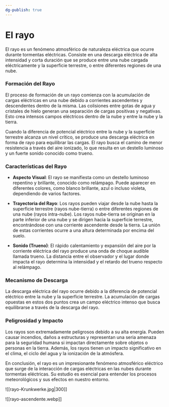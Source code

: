 ```yaml
---
dg-publish: true
---
```

# El rayo

El rayo es un fenómeno atmosférico de naturaleza eléctrica que ocurre durante tormentas eléctricas. Consiste en una descarga eléctrica de alta intensidad y corta duración que se produce entre una nube cargada eléctricamente y la superficie terrestre, o entre diferentes regiones de una nube.

### Formación del Rayo

El proceso de formación de un rayo comienza con la acumulación de cargas eléctricas en una nube debido a corrientes ascendentes y descendentes dentro de la misma. Las colisiones entre gotas de agua y cristales de hielo generan una separación de cargas positivas y negativas. Esto crea intensos campos eléctricos dentro de la nube y entre la nube y la tierra.

Cuando la diferencia de potencial eléctrico entre la nube y la superficie terrestre alcanza un nivel crítico, se produce una descarga eléctrica en forma de rayo para equilibrar las cargas. El rayo busca el camino de menor resistencia a través del aire ionizado, lo que resulta en un destello luminoso y un fuerte sonido conocido como trueno.

### Características del Rayo

- **Aspecto Visual**: El rayo se manifiesta como un destello luminoso repentino y brillante, conocido como relámpago. Puede aparecer en diferentes colores, como blanco brillante, azul o incluso violeta, dependiendo de varios factores.

- **Trayectoria del Rayo**: Los rayos pueden viajar desde la nube hasta la superficie terrestre (rayos nube-tierra) o entre diferentes regiones de una nube (rayos intra-nube). Los rayos nube-tierra se originan en la parte inferior de una nube y se dirigen hacia la superficie terrestre, encontrándose con una corriente ascendente desde la tierra. La unión de estas corrientes ocurre a una altura determinada por encima del suelo.

- **Sonido (Trueno)**: El rápido calentamiento y expansión del aire por la corriente eléctrica del rayo produce una onda de choque audible llamada trueno. La distancia entre el observador y el lugar donde impacta el rayo determina la intensidad y el retardo del trueno respecto al relámpago.

### Mecanismo de Descarga

La descarga eléctrica del rayo ocurre debido a la diferencia de potencial eléctrico entre la nube y la superficie terrestre. La acumulación de cargas opuestas en estos dos puntos crea un campo eléctrico intenso que busca equilibrarse a través de la descarga del rayo.

### Peligrosidad y Impacto

Los rayos son extremadamente peligrosos debido a su alta energía. Pueden causar incendios, daños a estructuras y representan una seria amenaza para la seguridad humana si impactan directamente sobre objetos o personas en la tierra. Además, los rayos tienen un impacto significativo en el clima, el ciclo del agua y la ionización de la atmósfera.

En conclusión, el rayo es un impresionante fenómeno atmosférico eléctrico que surge de la interacción de cargas eléctricas en las nubes durante tormentas eléctricas. Su estudio es esencial para entender los procesos meteorológicos y sus efectos en nuestro entorno.

![[rayo-Krunkwerke.jpg|300]]

![[rayo-ascendente.webp]]
